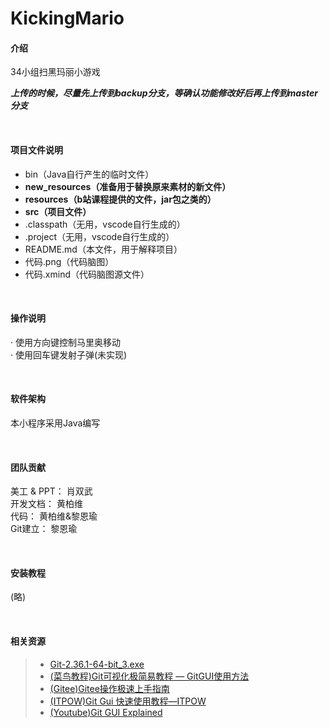 # KickingMario

#### 介绍
34小组扫黑玛丽小游戏
</br>

***上传的时候，尽量先上传到backup分支，等确认功能修改好后再上传到master分支***

</br>

#### 项目文件说明
- bin（Java自行产生的临时文件）
- **new_resources（准备用于替换原来素材的新文件）**
- **resources（b站课程提供的文件，jar包之类的）**
- **src（项目文件）**
- .classpath（无用，vscode自行生成的）
- .project（无用，vscode自行生成的）
- README.md（本文件，用于解释项目）
- 代码.png（代码脑图）
- 代码.xmind（代码脑图源文件）

</br>

#### 操作说明
· 使用方向键控制马里奥移动</br>
· 使用回车键发射子弹(未实现)

</br>

#### 软件架构
本小程序采用Java编写

</br>

#### 团队贡献
美工 & PPT：    肖双武
</br>
开发文档：        黄柏维
</br>
代码：        黄柏维&黎恩瑜
</br>
Git建立：        黎恩瑜

</br>

#### 安装教程

(略)

</br>

#### 相关资源
>  - [Git-2.36.1-64-bit_3.exe](https://cdn.npmmirror.com/binaries/git-for-windows/v2.36.1.windows.1/Git-2.36.1-64-bit.exe)
>  - [(菜鸟教程)Git可视化极简易教程 — GitGUI使用方法](https://www.runoob.com/w3cnote/git-gui-window.html)
> -  [(Gitee)Gitee操作极速上手指南](https://gitee.com/mvphp/gitee_yes)
> -  [(ITPOW)Git Gui 快速使用教程—ITPOW](http://www.cftea.com/c/2017/04/7900.asp)
> - [(Youtube)Git GUI Explained](https://www.youtube.com/watch?v=icyOhrMNrOk)